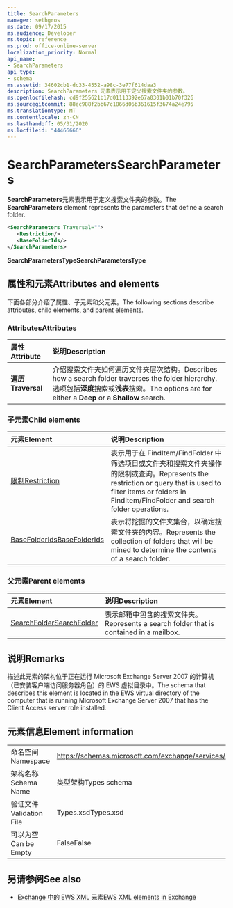 ```yaml
---
title: SearchParameters
manager: sethgros
ms.date: 09/17/2015
ms.audience: Developer
ms.topic: reference
ms.prod: office-online-server
localization_priority: Normal
api_name:
- SearchParameters
api_type:
- schema
ms.assetid: 34602cb1-dc33-4552-a98c-3e77f614daa3
description: SearchParameters 元素表示用于定义搜索文件夹的参数。
ms.openlocfilehash: cd9f255621b17d01113392e67a0301b01b70f326
ms.sourcegitcommit: 88ec988f2bb67c1866d06b361615f3674a24e795
ms.translationtype: MT
ms.contentlocale: zh-CN
ms.lasthandoff: 05/31/2020
ms.locfileid: "44466666"
---
```

# <a name="searchparameters"></a><span data-ttu-id="54e05-103">SearchParameters</span><span class="sxs-lookup"><span data-stu-id="54e05-103">SearchParameters</span></span>

<span data-ttu-id="54e05-104">**SearchParameters**元素表示用于定义搜索文件夹的参数。</span><span class="sxs-lookup"><span data-stu-id="54e05-104">The **SearchParameters** element represents the parameters that define a search folder.</span></span> 
  
```xml
<SearchParameters Traversal="">
   <Restriction/>
   <BaseFolderIds/>
</SearchParameters>
```

 <span data-ttu-id="54e05-105">**SearchParametersType**</span><span class="sxs-lookup"><span data-stu-id="54e05-105">**SearchParametersType**</span></span>
## <a name="attributes-and-elements"></a><span data-ttu-id="54e05-106">属性和元素</span><span class="sxs-lookup"><span data-stu-id="54e05-106">Attributes and elements</span></span>

<span data-ttu-id="54e05-107">下面各部分介绍了属性、子元素和父元素。</span><span class="sxs-lookup"><span data-stu-id="54e05-107">The following sections describe attributes, child elements, and parent elements.</span></span>
  
### <a name="attributes"></a><span data-ttu-id="54e05-108">Attributes</span><span class="sxs-lookup"><span data-stu-id="54e05-108">Attributes</span></span>

|<span data-ttu-id="54e05-109">**属性**</span><span class="sxs-lookup"><span data-stu-id="54e05-109">**Attribute**</span></span>|<span data-ttu-id="54e05-110">**说明**</span><span class="sxs-lookup"><span data-stu-id="54e05-110">**Description**</span></span>|
|:-----|:-----|
|<span data-ttu-id="54e05-111">**遍历**</span><span class="sxs-lookup"><span data-stu-id="54e05-111">**Traversal**</span></span> <br/> |<span data-ttu-id="54e05-112">介绍搜索文件夹如何遍历文件夹层次结构。</span><span class="sxs-lookup"><span data-stu-id="54e05-112">Describes how a search folder traverses the folder hierarchy.</span></span> <span data-ttu-id="54e05-113">选项包括**深度**搜索或**浅表**搜索。</span><span class="sxs-lookup"><span data-stu-id="54e05-113">The options are for either a **Deep** or a **Shallow** search.</span></span>  <br/> |
   
### <a name="child-elements"></a><span data-ttu-id="54e05-114">子元素</span><span class="sxs-lookup"><span data-stu-id="54e05-114">Child elements</span></span>

|<span data-ttu-id="54e05-115">**元素**</span><span class="sxs-lookup"><span data-stu-id="54e05-115">**Element**</span></span>|<span data-ttu-id="54e05-116">**说明**</span><span class="sxs-lookup"><span data-stu-id="54e05-116">**Description**</span></span>|
|:-----|:-----|
|[<span data-ttu-id="54e05-117">限制</span><span class="sxs-lookup"><span data-stu-id="54e05-117">Restriction</span></span>](restriction.md) <br/> |<span data-ttu-id="54e05-118">表示用于在 FindItem/FindFolder 中筛选项目或文件夹和搜索文件夹操作的限制或查询。</span><span class="sxs-lookup"><span data-stu-id="54e05-118">Represents the restriction or query that is used to filter items or folders in FindItem/FindFolder and search folder operations.</span></span>  <br/> |
|[<span data-ttu-id="54e05-119">BaseFolderIds</span><span class="sxs-lookup"><span data-stu-id="54e05-119">BaseFolderIds</span></span>](basefolderids.md) <br/> |<span data-ttu-id="54e05-120">表示将挖掘的文件夹集合，以确定搜索文件夹的内容。</span><span class="sxs-lookup"><span data-stu-id="54e05-120">Represents the collection of folders that will be mined to determine the contents of a search folder.</span></span>  <br/> |
   
### <a name="parent-elements"></a><span data-ttu-id="54e05-121">父元素</span><span class="sxs-lookup"><span data-stu-id="54e05-121">Parent elements</span></span>

|<span data-ttu-id="54e05-122">**元素**</span><span class="sxs-lookup"><span data-stu-id="54e05-122">**Element**</span></span>|<span data-ttu-id="54e05-123">**说明**</span><span class="sxs-lookup"><span data-stu-id="54e05-123">**Description**</span></span>|
|:-----|:-----|
|[<span data-ttu-id="54e05-124">SearchFolder</span><span class="sxs-lookup"><span data-stu-id="54e05-124">SearchFolder</span></span>](searchfolder.md) <br/> |<span data-ttu-id="54e05-125">表示邮箱中包含的搜索文件夹。</span><span class="sxs-lookup"><span data-stu-id="54e05-125">Represents a search folder that is contained in a mailbox.</span></span>  <br/> |
   
## <a name="remarks"></a><span data-ttu-id="54e05-126">说明</span><span class="sxs-lookup"><span data-stu-id="54e05-126">Remarks</span></span>

<span data-ttu-id="54e05-127">描述此元素的架构位于正在运行 Microsoft Exchange Server 2007 的计算机（已安装客户端访问服务器角色）的 EWS 虚拟目录中。</span><span class="sxs-lookup"><span data-stu-id="54e05-127">The schema that describes this element is located in the EWS virtual directory of the computer that is running Microsoft Exchange Server 2007 that has the Client Access server role installed.</span></span>
  
## <a name="element-information"></a><span data-ttu-id="54e05-128">元素信息</span><span class="sxs-lookup"><span data-stu-id="54e05-128">Element information</span></span>

|||
|:-----|:-----|
|<span data-ttu-id="54e05-129">命名空间</span><span class="sxs-lookup"><span data-stu-id="54e05-129">Namespace</span></span>  <br/> |https://schemas.microsoft.com/exchange/services/2006/types  <br/> |
|<span data-ttu-id="54e05-130">架构名称</span><span class="sxs-lookup"><span data-stu-id="54e05-130">Schema Name</span></span>  <br/> |<span data-ttu-id="54e05-131">类型架构</span><span class="sxs-lookup"><span data-stu-id="54e05-131">Types schema</span></span>  <br/> |
|<span data-ttu-id="54e05-132">验证文件</span><span class="sxs-lookup"><span data-stu-id="54e05-132">Validation File</span></span>  <br/> |<span data-ttu-id="54e05-133">Types.xsd</span><span class="sxs-lookup"><span data-stu-id="54e05-133">Types.xsd</span></span>  <br/> |
|<span data-ttu-id="54e05-134">可以为空</span><span class="sxs-lookup"><span data-stu-id="54e05-134">Can be Empty</span></span>  <br/> |<span data-ttu-id="54e05-135">False</span><span class="sxs-lookup"><span data-stu-id="54e05-135">False</span></span>  <br/> |
   
## <a name="see-also"></a><span data-ttu-id="54e05-136">另请参阅</span><span class="sxs-lookup"><span data-stu-id="54e05-136">See also</span></span>



- [<span data-ttu-id="54e05-137">Exchange 中的 EWS XML 元素</span><span class="sxs-lookup"><span data-stu-id="54e05-137">EWS XML elements in Exchange</span></span>](ews-xml-elements-in-exchange.md)

